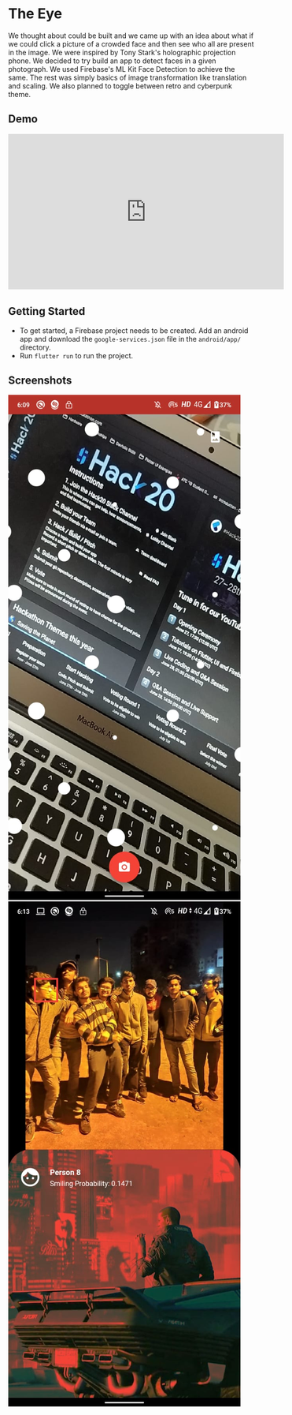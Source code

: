# The Eye
We thought about could be built and we came up with an idea about what if we could click a picture of a crowded face and then see who all are present in the image. We were inspired by Tony Stark's holographic projection phone. We decided to try build an app to detect faces in a given photograph. We used Firebase's ML Kit Face Detection to achieve the same. The rest was simply basics of image transformation like translation and scaling. We also planned to toggle between retro and cyberpunk theme.

## Demo
<center>
	<iframe width="560" height="315" src="https://www.youtube.com/embed/LhV2NTLshLg" frameborder="0" allow="accelerometer; autoplay; encrypted-media; gyroscope; picture-in-picture" allowfullscreen></iframe>
</center>

## Getting Started
- To get started, a Firebase project needs to be created. Add an android app and download the ```google-services.json``` file in the ```android/app/``` directory.
- Run ```flutter run``` to run the project.

## Screenshots
![Camera Screen](./docs/1.jpeg)
![Individual Face Screen](./docs/2.jpeg)